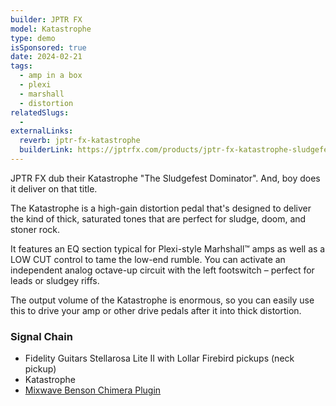 ```yaml
---
builder: JPTR FX
model: Katastrophe
type: demo
isSponsored: true
date: 2024-02-21
tags:
  - amp in a box
  - plexi
  - marshall
  - distortion
relatedSlugs:
  -
externalLinks:
  reverb: jptr-fx-katastrophe
  builderLink: https://jptrfx.com/products/jptr-fx-katastrophe-sludgefest-dominator-distorion-pre-amp
---
```


JPTR FX dub their Katastrophe "The Sludgefest Dominator". And, boy does it deliver on that title.

The Katastrophe is a high-gain distortion pedal that's designed to deliver the kind of thick, saturated tones that are perfect for sludge, doom, and stoner rock.

It features an EQ section typical for Plexi-style Marhshall™ amps as well as a LOW CUT control to tame the low-end rumble. You can activate an independent analog octave-up circuit with the left footswitch – perfect for leads or sludgey riffs.

The output volume of the Katastrophe is enormous, so you can easily use this to drive your amp or other drive pedals after it into thick distortion.

### Signal Chain

- Fidelity Guitars Stellarosa Lite II with Lollar Firebird pickups (neck pickup)
- Katastrophe
- [Mixwave Benson Chimera Plugin](https://www.mixwave.net/products/benson-chimera)
